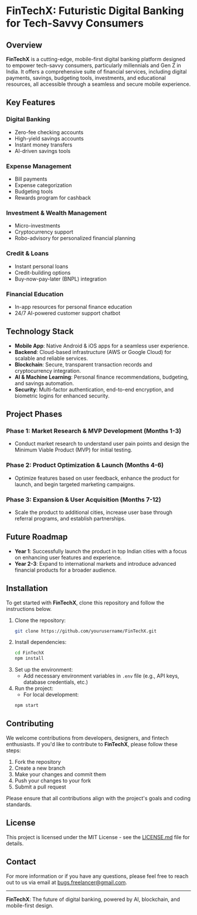 # FinTechX: Futuristic Digital Banking for Tech-Savvy Consumers

## Overview

**FinTechX** is a cutting-edge, mobile-first digital banking platform designed to empower tech-savvy consumers, particularly millennials and Gen Z in India. It offers a comprehensive suite of financial services, including digital payments, savings, budgeting tools, investments, and educational resources, all accessible through a seamless and secure mobile experience.

## Key Features

### Digital Banking
- Zero-fee checking accounts
- High-yield savings accounts
- Instant money transfers
- AI-driven savings tools

### Expense Management
- Bill payments
- Expense categorization
- Budgeting tools
- Rewards program for cashback

### Investment & Wealth Management
- Micro-investments
- Cryptocurrency support
- Robo-advisory for personalized financial planning

### Credit & Loans
- Instant personal loans
- Credit-building options
- Buy-now-pay-later (BNPL) integration

### Financial Education
- In-app resources for personal finance education
- 24/7 AI-powered customer support chatbot

## Technology Stack

- **Mobile App**: Native Android & iOS apps for a seamless user experience.
- **Backend**: Cloud-based infrastructure (AWS or Google Cloud) for scalable and reliable services.
- **Blockchain**: Secure, transparent transaction records and cryptocurrency integration.
- **AI & Machine Learning**: Personal finance recommendations, budgeting, and savings automation.
- **Security**: Multi-factor authentication, end-to-end encryption, and biometric logins for enhanced security.

## Project Phases

### Phase 1: Market Research & MVP Development (Months 1-3)
- Conduct market research to understand user pain points and design the Minimum Viable Product (MVP) for initial testing.

### Phase 2: Product Optimization & Launch (Months 4-6)
- Optimize features based on user feedback, enhance the product for launch, and begin targeted marketing campaigns.

### Phase 3: Expansion & User Acquisition (Months 7-12)
- Scale the product to additional cities, increase user base through referral programs, and establish partnerships.

## Future Roadmap

- **Year 1**: Successfully launch the product in top Indian cities with a focus on enhancing user features and experience.
- **Year 2-3**: Expand to international markets and introduce advanced financial products for a broader audience.

## Installation

To get started with **FinTechX**, clone this repository and follow the instructions below.

1. Clone the repository:
    ```bash
    git clone https://github.com/yourusername/FinTechX.git
    ```
2. Install dependencies:
    ```bash
    cd FinTechX
    npm install
    ```
3. Set up the environment:
    - Add necessary environment variables in `.env` file (e.g., API keys, database credentials, etc.)
4. Run the project:
    - For local development:
    ```bash
    npm start
    ```

## Contributing

We welcome contributions from developers, designers, and fintech enthusiasts. If you'd like to contribute to **FinTechX**, please follow these steps:

1. Fork the repository
2. Create a new branch
3. Make your changes and commit them
4. Push your changes to your fork
5. Submit a pull request

Please ensure that all contributions align with the project's goals and coding standards.

## License

This project is licensed under the MIT License - see the [LICENSE.md](LICENSE.md) file for details.

## Contact

For more information or if you have any questions, please feel free to reach out to us via email at bugs.freelancer@gmail.com.

---

**FinTechX**: The future of digital banking, powered by AI, blockchain, and mobile-first design.
